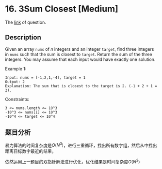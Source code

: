 # 16. 3Sum Closest [Medium]

The [link](https://leetcode.com/problems/3sum-closest/) of question.

## Description

Given an array `nums` of *n* integers and an integer `target`, find three integers in `nums` such that the sum is closest to `target`. Return the sum of the three integers. You may assume that each input would have exactly one solution.


Example 1:
```
Input: nums = [-1,2,1,-4], target = 1
Output: 2
Explanation: The sum that is closest to the target is 2. (-1 + 2 + 1 = 2).
```

Constraints:
```
3 <= nums.length <= 10^3
-10^3 <= nums[i] <= 10^3
-10^4 <= target <= 10^4
```

## 题目分析

暴力算法的时间复杂度是$O(N^3)$，进行三重循环，找出所有数字组，然后从中找出距离目标数字最近的结果。

依然运用上一题目的双指针解法进行优化，优化结果是时间复杂度$O(N^2)$